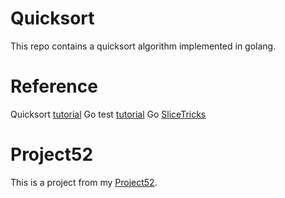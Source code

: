 # Quicksort
This repo contains a quicksort algorithm implemented in golang.

# Reference
Quicksort [tutorial](https://www.khanacademy.org/computing/computer-science/algorithms/quick-sort/a/overview-of-quicksort)
Go test [tutorial](https://www.binpress.com/tutorial/getting-started-with-go-and-test-driven-development/160)
Go [SliceTricks](https://github.com/golang/go/wiki/SliceTricks)

# Project52
This is a project from my [Project52](https://github.com/jutkko/project52).
